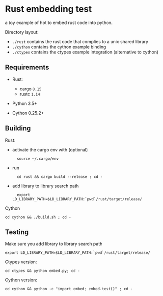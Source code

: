 # Rust embedding test

a toy example of hot to embed rust code into python.

Directory layout:

- `./rust` contains the rust code that complies to a unix shared library
- `./cython` contains the cython example binding
- `./ctypes` contains the ctypes example integration (alternative to cython)

## Requirements

- Rust:

  - cargo `0.15`
  - rustc `1.14`

- Python 3.5+
- Cython 0.25.2+


## Building

Rust:

- activate the cargo env with (optional)

        source ~/.cargo/env
    
- run
    
        cd rust && cargo build --release ; cd -

- add library to library search path

        export LD_LIBRARY_PATH=$LD_LIBRARY_PATH:`pwd`/rust/target/release/

Cython

    cd cython && ./build.sh ; cd -


## Testing

Make sure you add library to library search path

    export LD_LIBRARY_PATH=$LD_LIBRARY_PATH:`pwd`/rust/target/release/

Ctypes version:

    cd ctypes && python embed.py; cd -

Cython version:

    cd cython && python -c "import embed; embed.test()" ; cd -
